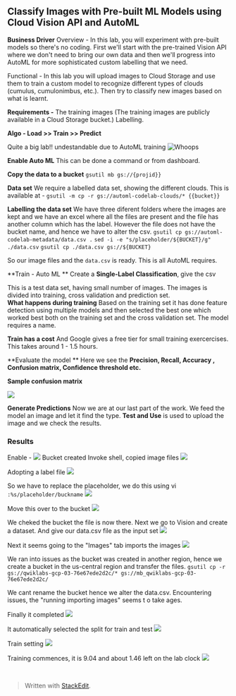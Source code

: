 ## Classify Images with Pre-built ML Models using Cloud Vision API and AutoML

**Business Driver**
Overview - In this lab, you will experiment with pre-built models so there's no coding. First we'll start with the pre-trained Vision API where we don't need to bring our own data and then we'll progress into AutoML for more sophisticated custom labelling that we need.

Functional - In this lab you will upload images to Cloud Storage and use them to train a custom model to recognize different types of clouds (cumulus, cumulonimbus, etc.). Then try to classify new images based on what is learnt. 

**Requirements -**  The training images (The training images are publicly available in a Cloud Storage bucket.) Labelling. 

**Algo - Load >> Train >> Predict**

Quite a big lab!! undestandable due to AutoML training
![Whoops](https://i.imgur.com/qP8vnP6.png)

**Enable Auto ML**
This can be done a command or from dashboard. 

**Copy the data to a bucket**
`gsutil mb gs://{projid}}`

**Data set**
We require a labelled data set, showing the different clouds. This is available at  - `gsutil -m cp -r gs://automl-codelab-clouds/* {{bucket}}`

**Labelling the data set**
We have three diferent folders where the images are kept and we have an excel where all the files are present and the file has another column which has the label. However the file does not have the bucket name, and hence we have to alter the csv. 
`gsutil cp gs://automl-codelab-metadata/data.csv .`
`sed -i -e "s/placeholder/${BUCKET}/g" ./data.csv`
`gsutil cp ./data.csv gs://${BUCKET}`

So our image files and the `data.csv` 	is ready. This is all AutoML requires.

**Train - Auto ML **
Create a **Single-Label Classification**, give the csv

This is a test data set,  having small number of images. The images is divided into training, cross validation and prediction set.   
**What happens during training** Based on the training set it has done feature detection using multiple models and then selected the best one which worked best both on the training set and the cross validation set.  The model requires a name. 

**Train has a cost**
And Google gives a free tier for small training exercercises. This takes around 1 - 1.5 hours. 

**Evaluate the model **
Here we see the **Precision, Recall, Accuracy , Confusion matrix, Confidence threshold etc.**

**Sample confusion matrix** 

![](https://i.imgur.com/h1tinYL.png)


**Generate Predictions**
Now we are at our last part of the work. We feed the model an image and let it find the type.  **Test and Use** is used to upload the image and we check the results. 

### Results
Enable -
![](https://i.imgur.com/hk1ZyyH.png)
Bucket created
Invoke shell, copied image files
![](https://i.imgur.com/hVrrdzl.png)

Adopting a label file
![](https://i.imgur.com/3cQ3dbJ.png)

So we have to replace the placeholder, we do this using vi
`:%s/placeholder/buckname`
![](https://i.imgur.com/A7QzYe4.png)

Move this over to the bucket
![](https://i.imgur.com/YG7avDL.png)

 We cheked the bucket the file is now  there.
Next we go to Vision and create a dataset.  And give our data.csv file as the input set
![](https://i.imgur.com/boqgw5x.png)

Next it seems going to the "Images" tab imports the images
![](https://i.imgur.com/iApwNa1.png)

We ran into issues as the bucket was created in another region, hence we create a bucket in the us-central region and transfer the files.
`gsutil cp -r gs://qwiklabs-gcp-03-76e67ede2d2c/* gs://mb_qwiklabs-gcp-03-76e67ede2d2c/`

We cant rename the bucket hence we alter the data.csv.
Encountering issues, the "running importing images" seems t o take ages. 

Finally it completed
![](https://i.imgur.com/xYcfPaM.png)


It automatically selected the split for train and test
![](https://i.imgur.com/oByHMEe.png)

Train setting
![](https://i.imgur.com/j8pgbkb.png)

Training commences, it is 9.04 and about 1.46 left on the lab clock
![](https://i.imgur.com/xiEGi9c.png)

   
![]()
![]()
![]()
![]()
![]()
![]()
![]()

> Written with [StackEdit](https://stackedit.io/).
<!--stackedit_data:
eyJoaXN0b3J5IjpbLTMwMjA4NzU1MiwxMzQ1MDk2ODQ5LDE1OD
Q0MzQyMjYsODQ2MjYxMjksNzc0OTgyNzU2LDEzNzc2MTAyNTYs
LTY3MDY1OTY4MCwtMTkxMjQ0MDYyMywxMDk0MTg3MTg3LDExMj
U3NTg4NzcsMjU3MTQyNzM2LDE4MTkzMTk4NDQsMjI4MzQ4MDg1
LDE2MDQwMzE3ODEsLTc2NDQ4NzMxNCw4MDkzNjI5MiwtMTQ2Nz
A4NjY1MSwtMjA3MzcxMTcxXX0=
-->